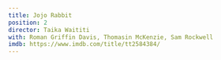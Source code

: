 ```yaml
---
title: Jojo Rabbit
position: 2
director: Taika Waititi
with: Roman Griffin Davis, Thomasin McKenzie, Sam Rockwell
imdb: https://www.imdb.com/title/tt2584384/
---
```


